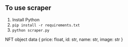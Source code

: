 ## To use scraper
1. Install Python
2. `pip install -r requirements.txt`
3. `python scraper.py`

NFT object data { price: float, id: str, name: str, image: str }
